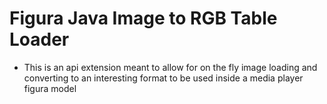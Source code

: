 # Figura Java Image to RGB Table Loader
* This is an api extension meant to allow for on the fly image loading and converting to an interesting format to be used inside a media player figura model
